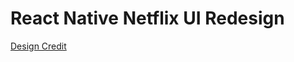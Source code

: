 # React Native Netflix UI Redesign

[Design Credit](https://dribbble.com/shots/5026483-Netflix-Mobile-App-Redesign/)